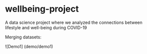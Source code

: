 # wellbeing-project
A data science project where we analyzed the connections between lifestyle and well-being during COVID-19

Merging datasets:

![Demo1]
(demo/demo1)
